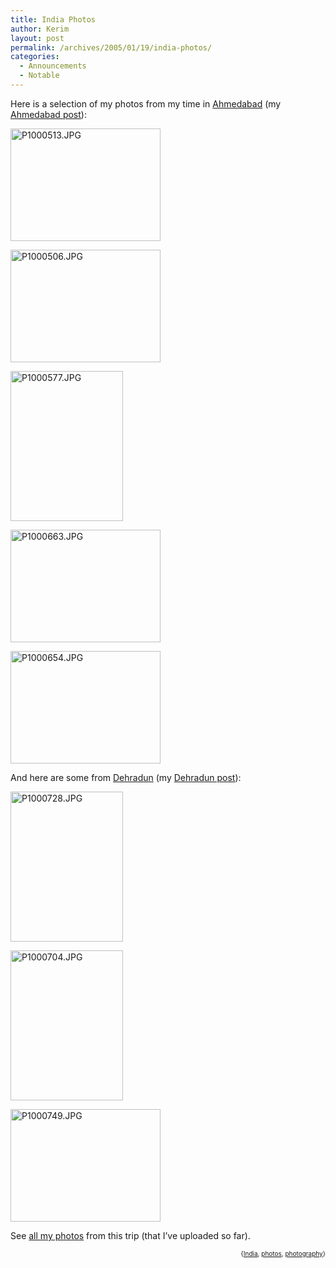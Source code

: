 ```yaml
---
title: India Photos
author: Kerim
layout: post
permalink: /archives/2005/01/19/india-photos/
categories:
  - Announcements
  - Notable
---
```

Here is a selection of my photos from my time in <a href="http://www.flickr.com/photos/kerim/tags/ahmedabad/" onclick="_gaq.push(['_trackEvent', 'outbound-article', 'http://www.flickr.com/photos/kerim/tags/ahmedabad/', 'Ahmedabad']);" >Ahmedabad</a> (my <a href="http://test.oxus.net/archives/2004/12/27/ahmedabad/" onclick="_gaq.push(['_trackEvent', 'outbound-article', 'http://test.oxus.net/archives/2004/12/27/ahmedabad/', 'Ahmedabad post']);" >Ahmedabad post</a>):

<a href="http://www.flickr.com/photos/kerim/3506115/" onclick="_gaq.push(['_trackEvent', 'outbound-article', 'http://www.flickr.com/photos/kerim/3506115/', '']);"  title="Photo Sharing"><img src="http://photos2.flickr.com/3506115_dbaf4d5b46_m.jpg" width="240" height="180" alt="P1000513.JPG" /></a>

<a href="http://www.flickr.com/photos/kerim/3503737/" onclick="_gaq.push(['_trackEvent', 'outbound-article', 'http://www.flickr.com/photos/kerim/3503737/', '']);"  title="Photo Sharing"><img src="http://photos2.flickr.com/3503737_a6767442a6_m.jpg" width="240" height="180" alt="P1000506.JPG" /></a>

<a href="http://www.flickr.com/photos/kerim/3511007/" onclick="_gaq.push(['_trackEvent', 'outbound-article', 'http://www.flickr.com/photos/kerim/3511007/', '']);"  title="Photo Sharing"><img src="http://photos3.flickr.com/3511007_9d203496d5_m.jpg" width="180" height="240" alt="P1000577.JPG" /></a>

<a href="http://www.flickr.com/photos/kerim/3516913/" onclick="_gaq.push(['_trackEvent', 'outbound-article', 'http://www.flickr.com/photos/kerim/3516913/', '']);"  title="Photo Sharing"><img src="http://photos1.flickr.com/3516913_03ff91fd08_m.jpg" width="240" height="180" alt="P1000663.JPG" /></a>

<a href="http://www.flickr.com/photos/kerim/3516745/" onclick="_gaq.push(['_trackEvent', 'outbound-article', 'http://www.flickr.com/photos/kerim/3516745/', '']);"  title="Photo Sharing"><img src="http://photos2.flickr.com/3516745_90db3d21fb_m.jpg" width="240" height="180" alt="P1000654.JPG" /></a>

And here are some from <a href="http://www.flickr.com/photos/kerim/tags/dehradun/" onclick="_gaq.push(['_trackEvent', 'outbound-article', 'http://www.flickr.com/photos/kerim/tags/dehradun/', 'Dehradun']);" >Dehradun</a> (my <a href="http://test.oxus.net/archives/2005/01/11/dehradun/" onclick="_gaq.push(['_trackEvent', 'outbound-article', 'http://test.oxus.net/archives/2005/01/11/dehradun/', 'Dehradun post']);" >Dehradun post</a>):

<a href="http://www.flickr.com/photos/kerim/3528786/" onclick="_gaq.push(['_trackEvent', 'outbound-article', 'http://www.flickr.com/photos/kerim/3528786/', '']);"  title="Photo Sharing"><img src="http://photos3.flickr.com/3528786_1c1ef4d74a_m.jpg" width="180" height="240" alt="P1000728.JPG" /></a>

<a href="http://www.flickr.com/photos/kerim/3526474/" onclick="_gaq.push(['_trackEvent', 'outbound-article', 'http://www.flickr.com/photos/kerim/3526474/', '']);"  title="Photo Sharing"><img src="http://photos2.flickr.com/3526474_7e833104cd_m.jpg" width="180" height="240" alt="P1000704.JPG" /></a>

<a href="http://www.flickr.com/photos/kerim/3529414/" onclick="_gaq.push(['_trackEvent', 'outbound-article', 'http://www.flickr.com/photos/kerim/3529414/', '']);"  title="Photo Sharing"><img src="http://photos2.flickr.com/3529414_78337ca577_m.jpg" width="240" height="180" alt="P1000749.JPG" /></a>

See <a href="http://www.flickr.com/photos/kerim/sets/88319/" onclick="_gaq.push(['_trackEvent', 'outbound-article', 'http://www.flickr.com/photos/kerim/sets/88319/', 'all my photos']);" >all my photos</a> from this trip (that I&#8217;ve uploaded so far).

<div style="text-align:right;">
  <span style="font-size:x-small;">{<a href="http://technorati.com/tag/India" onclick="_gaq.push(['_trackEvent', 'outbound-article', 'http://technorati.com/tag/India', 'India']);"  rel="tag">India</a>, <a href="http://technorati.com/tag/photos" onclick="_gaq.push(['_trackEvent', 'outbound-article', 'http://technorati.com/tag/photos', 'photos']);"  rel="tag">photos</a>, <a href="http://technorati.com/tag/photography" onclick="_gaq.push(['_trackEvent', 'outbound-article', 'http://technorati.com/tag/photography', 'photography']);"  rel="tag">photography</a>}</span>


